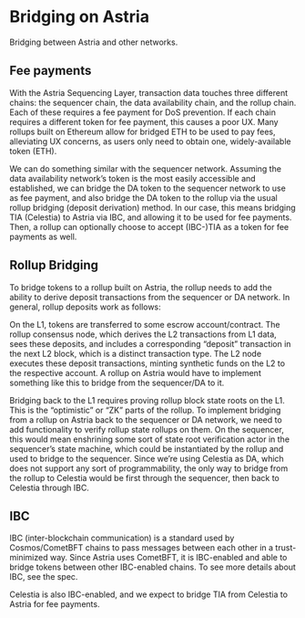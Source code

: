# Bridging on Astria

Bridging between Astria and other networks.

## Fee payments

With the Astria Sequencing Layer, transaction data touches three different
chains: the sequencer chain, the data availability chain, and the rollup chain.
Each of these requires a fee payment for DoS prevention. If each chain requires
a different token for fee payment, this causes a poor UX. Many rollups built on
Ethereum allow for bridged ETH to be used to pay fees, alleviating UX concerns,
as users only need to obtain one, widely-available token (ETH).

We can do something similar with the sequencer network. Assuming the data
availability network’s token is the most easily accessible and established, we
can bridge the DA token to the sequencer network to use as fee payment, and also
bridge the DA token to the rollup via the usual rollup bridging (deposit
derivation) method. In our case, this means bridging TIA (Celestia) to Astria
via IBC, and allowing it to be used for fee payments. Then, a rollup can
optionally choose to accept (IBC-)TIA as a token for fee payments as well.

## Rollup Bridging

To bridge tokens to a rollup built on Astria, the rollup needs to add the
ability to derive deposit transactions from the sequencer or DA network. In
general, rollup deposits work as follows:

On the L1, tokens are transferred to some escrow account/contract.
The rollup consensus node, which derives the L2 transactions from L1 data, sees
these deposits, and includes a corresponding “deposit” transaction in the next
L2 block, which is a distinct transaction type.
The L2 node executes these deposit transactions, minting synthetic funds on the
L2 to the respective account.
A rollup on Astria would have to implement something like this to bridge from
the sequencer/DA to it.

Bridging back to the L1 requires proving rollup block state roots on the L1.
This is the “optimistic” or “ZK” parts of the rollup. To implement bridging from
a rollup on Astria back to the sequencer or DA network, we need to add
functionality to verify rollup state rollups on them. On the sequencer, this
would mean enshrining some sort of state root verification actor in the
sequencer’s state machine, which could be instantiated by the rollup and used to
bridge to the sequencer. Since we’re using Celestia as DA, which does not
support any sort of programmability, the only way to bridge from the rollup to
Celestia would be first through the sequencer, then back to Celestia through
IBC.

## IBC

IBC (inter-blockchain communication) is a standard used by Cosmos/CometBFT
chains to pass messages between each other in a trust-minimized way. Since
Astria uses CometBFT, it is IBC-enabled and able to bridge tokens between other
IBC-enabled chains. To see more details about IBC, see the spec.

Celestia is also IBC-enabled, and we expect to bridge TIA from Celestia to
Astria for fee payments.
